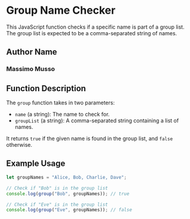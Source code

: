 # Group Name Checker

This JavaScript function checks if a specific name is part of a group list. The group list is expected to be a comma-separated string of names.

## Author Name

### Massimo Musso

## Function Description

The `group` function takes in two parameters:
- `name` (a string): The name to check for.
- `groupList` (a string): A comma-separated string containing a list of names.

It returns `true` if the given name is found in the group list, and `false` otherwise.

## Example Usage

```javascript
let groupNames = "Alice, Bob, Charlie, Dave";

// Check if "Bob" is in the group list
console.log(group("Bob", groupNames)); // true

// Check if "Eve" is in the group list
console.log(group("Eve", groupNames)); // false
